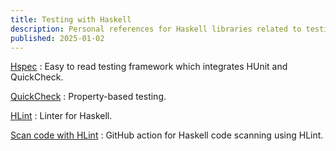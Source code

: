 ```yaml
---
title: Testing with Haskell
description: Personal references for Haskell libraries related to testing.
published: 2025-01-02
---
```


[Hspec](https://hspec.github.io/)
:   Easy to read testing framework which integrates HUnit and QuickCheck.

[QuickCheck](https://hackage.haskell.org/package/QuickCheck)
:   Property-based testing.

[HLint](https://github.com/ndmitchell/hlint)
:   Linter for Haskell.

[Scan code with HLint](https://github.com/haskell-actions/hlint-scan)
:   GitHub action for Haskell code scanning using HLint.
